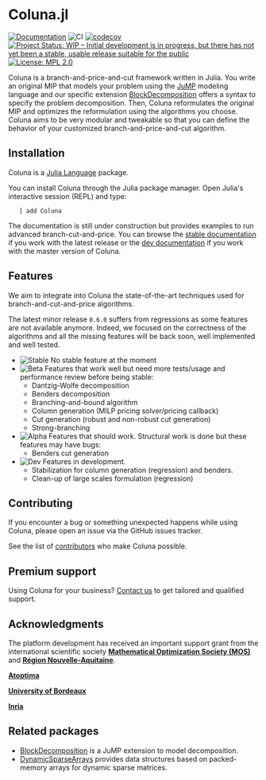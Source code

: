 # Coluna.jl

[![Documentation](https://img.shields.io/badge/docs-stable-blue.svg)](https://atoptima.github.io/Coluna.jl/stable)
![CI](https://github.com/atoptima/Coluna.jl/workflows/CI/badge.svg?branch=master)
[![codecov](https://codecov.io/gh/atoptima/Coluna.jl/branch/master/graph/badge.svg)](https://codecov.io/gh/atoptima/Coluna.jl)
[![Project Status: WIP – Initial development is in progress, but there has not yet been a stable, usable release suitable for the public](https://www.repostatus.org/badges/latest/wip.svg)](https://www.repostatus.org/#wip)
[![License: MPL 2.0](https://img.shields.io/badge/License-MPL%202.0-brightgreen.svg)](https://opensource.org/licenses/MPL-2.0)


Coluna is a branch-and-price-and-cut framework written in Julia.
You write an original MIP that models your problem using the
[JuMP](https://github.com/jump-dev/JuMP.jl) modeling language and our specific extension
[BlockDecomposition](https://github.com/atoptima/BlockDecomposition.jl) offers a syntax
to specify the problem decomposition. Then, Coluna reformulates the original MIP and
optimizes the reformulation using the algorithms you choose.
Coluna aims to be very modular and tweakable so that you can define the behavior of
your customized branch-and-price-and-cut algorithm.

## Installation

Coluna is a [Julia Language](https://julialang.org/) package.

You can install Coluna through the Julia package manager.
Open Julia's interactive session (REPL) and type:

```
   ] add Coluna
```

The documentation is still under construction but provides examples to run advanced branch-cut-and-price.
You can browse the [stable documentation](https://atoptima.github.io/Coluna.jl/stable) if you work with the latest release
or the [dev documentation](https://atoptima.github.io/Coluna.jl/latest) if you work with the master version of Coluna.

## Features

We aim to integrate into Coluna the state-of-the-art techniques used for
branch-and-cut-and-price algorithms.

The latest minor release `0.6.0` suffers from regressions as some features are not available anymore. Indeed, we focused on the correctness of the algorithms and all the missing features will be back soon, well implemented and well tested.

- ![Stable](https://img.shields.io/badge/-stable-brightgreen) No stable feature at the moment
- ![Beta](https://img.shields.io/badge/-beta-green) Features that work well but need more tests/usage and performance review before being stable:
  - Dantzig-Wolfe decomposition
  - Benders decomposition
  - Branching-and-bound algorithm
  - Column generation (MILP pricing solver/pricing callback)
  - Cut generation (robust and non-robust cut generation)
  - Strong-branching
- ![Alpha](https://img.shields.io/badge/-alpha-yellow) Features that should work. Structural work is done but these features may have bugs:
  - Benders cut generation
- ![Dev](https://img.shields.io/badge/-dev-orange) Features in development.
  - Stabilization for column generation (regression) and benders.
  - Clean-up of large scales formulation (regression)

## Contributing

If you encounter a bug or something unexpected happens while using Coluna,
please open an issue via the GitHub issues tracker.

See the list of [contributors](https://github.com/atoptima/Coluna.jl/graphs/contributors)
who make Coluna possible.


## Premium support

Using Coluna for your business?
[Contact us](https://atoptima.com/contact/?sup) to get tailored and qualified support.

## Acknowledgments

The platform development has received an important support grant from the international scientific society [**Mathematical Optimization Society (MOS)**](http://www.mathopt.org/) and [**Région Nouvelle-Aquitaine**](https://www.nouvelle-aquitaine.fr/).

[**Atoptima**](https://atoptima.com/)

[**University of Bordeaux**](https://www.u-bordeaux.fr/)

[**Inria**](https://www.inria.fr/fr)

## Related packages

- [BlockDecomposition](https://github.com/atoptima/BlockDecomposition.jl) is a JuMP extension to model decomposition.
- [DynamicSparseArrays](https://github.com/atoptima/DynamicSparseArrays.jl) provides data structures based on packed-memory arrays for dynamic sparse matrices.
